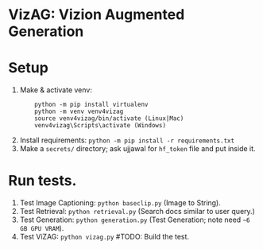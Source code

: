 # VizAG: Vizion Augmented Generation

# Setup
1. Make & activate venv:
    ```
        python -m pip install virtualenv
        python -m venv venv4vizag
        source venv4vizag/bin/activate (Linux|Mac)
        venv4vizag\Scripts\activate (Windows) 
    ```
2. Install requirements: `python -m pip install -r requirements.txt` 
3. Make a `secrets/` directory; ask ujjawal for `hf_token` file and put inside it.

# Run tests.
1. Test Image Captioning: `python baseclip.py` (Image to String).
2. Test Retrieval: `python retrieval.py` (Search docs similar to user query.)
3. Test Generation: `python generation.py` (Test Generation; note need `~6 GB GPU VRAM`).
4. Test ViZAG: `python vizag.py` #TODO: Build the test. 
